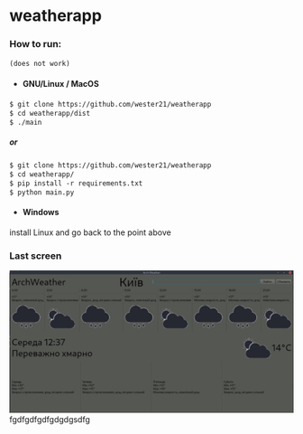# weatherapp  

### How to run:
    (does not work)
  - #### GNU/Linux / MacOS
  ```
  $ git clone https://github.com/wester21/weatherapp
  $ cd weatherapp/dist
  $ ./main
  ```
  ##### or
  ```
  $ git clone https://github.com/wester21/weatherapp
  $ cd weatherapp/
  $ pip install -r requirements.txt
  $ python main.py
  ```  
  - #### Windows
  install Linux and go back to the point above

### Last screen

![](./screen.jpg)
fgdfgdfgdfgdgdgsdfg

